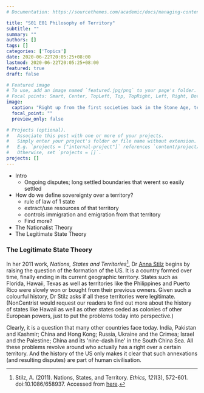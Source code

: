 ```yaml
---
# Documentation: https://sourcethemes.com/academic/docs/managing-content/

title: "S01 E01 Philosophy of Territory"
subtitle: ""
summary: ""
authors: []
tags: []
categories: ['Topics']
date: 2020-06-22T20:05:25+08:00
lastmod: 2020-06-22T20:05:25+08:00
featured: true
draft: false

# Featured image
# To use, add an image named `featured.jpg/png` to your page's folder.
# Focal points: Smart, Center, TopLeft, Top, TopRight, Left, Right, BottomLeft, Bottom, BottomRight.
image:
  caption: "Right up from the first societies back in the Stone Age, territory is thought to have been a prickly issue."
  focal_point: ""
  preview_only: false

# Projects (optional).
#   Associate this post with one or more of your projects.
#   Simply enter your project's folder or file name without extension.
#   E.g. `projects = ["internal-project"]` references `content/project/deep-learning/index.md`.
#   Otherwise, set `projects = []`.
projects: []
---
```


- Intro
  - Ongoing disputes; long settled boundaries that werent so easily settled
- How do we define sovereignty over a territory?
  - rule of law of 1 state
  - extract/use resources of that territory
  - controls immigration and emigration from that territory
  - Find more?
- The Nationalist Theory
- The Legitimate State Theory

### The Legitimate State Theory

In her 2011 work, *Nations, States and Territories*[^1a], Dr [Anna Stilz](https://scholar.princeton.edu/astilz/home) begins by raising the question of the formation of the US. It is a country formed over time, finally ending in its current geographic territory. States such as Florida, Hawaii, Texas as well as territories like the Philippines and Puerto Rico were slowly won or bought from their previous owners. Given such a colourful history, Dr Stilz asks if all these territories were legitimate. (NonCentrist would request our readers to find out more about the history of states like Hawaii as well as other states ceded as colonies of other European powers, just to put the problems today into perspective.)

Clearly, it is a question that many other countries face today. India, Pakistan and Kashmir; China and Hong Kong; Russia, Ukraine and the Crimea; Israel and the Palestine; China and its 'nine-dash line' in the South China Sea. All these problems revolve around who actually has a right over a certain territory. And the history of the US only makes it clear that such annexations (and resulting disputes) are part of human civilisation.



[^1a]: Stilz, A. (2011). Nations, States, and Territory. *Ethics,* *121*(3), 572-601. doi:10.1086/658937. Accessed from [here](https://web.archive.org/web/20151223202254/https://scholar.princeton.edu/sites/default/files/Stilz_Ethics_0.pdf). 